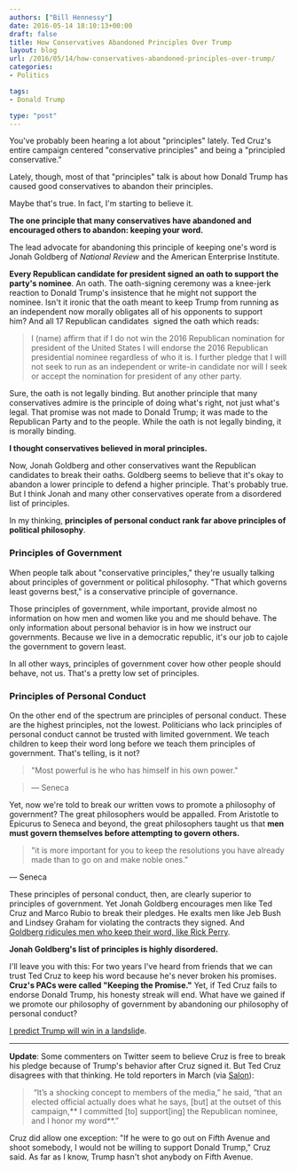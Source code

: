 ```yaml
---
authors: ["Bill Hennessy"]
date: 2016-05-14 18:10:13+00:00
draft: false
title: How Conservatives Abandoned Principles Over Trump
layout: blog
url: /2016/05/14/how-conservatives-abandoned-principles-over-trump/
categories:
- Politics

tags:
- Donald Trump

type: "post"
---
```


You've probably been hearing a lot about "principles" lately. Ted Cruz's entire campaign centered "conservative principles" and being a "principled conservative."

Lately, though, most of that "principles" talk is about how Donald Trump has caused good conservatives to abandon their principles.

Maybe that's true. In fact, I'm starting to believe it.

**The one principle that many conservatives have abandoned and encouraged others to abandon: keeping your word.**

The lead advocate for abandoning this principle of keeping one's word is Jonah Goldberg of _National Review_ and the American Enterprise Institute.

**Every Republican candidate for president signed an oath to support the party's nominee**. An oath. The oath-signing ceremony was a knee-jerk reaction to Donald Trump's insistence that he might not support the nominee. Isn't it ironic that the oath meant to keep Trump from running as an independent now morally obligates all of his opponents to support him? And all 17 Republican candidates  signed the oath which reads:



> I (name) affirm that if I do not win the 2016 Republican nomination for president of the United States I will endorse the 2016 Republican presidential nominee regardless of who it is. I further pledge that I will not seek to run as an independent or write-in candidate nor will I seek or accept the nomination for president of any other party.



Sure, the oath is not legally binding. But another principle that many conservatives admire is the principle of doing what's right, not just what's legal. That promise was not made to Donald Trump; it was made to the Republican Party and to the people. While the oath is not legally binding, it is morally binding.

**I thought conservatives believed in moral principles.**

Now, Jonah Goldberg and other conservatives want the Republican candidates to break their oaths. Goldberg seems to believe that it's okay to abandon a lower principle to defend a higher principle. That's probably true. But I think Jonah and many other conservatives operate from a disordered list of principles.

In my thinking, **principles of personal conduct rank far above principles of political philosophy**.



### Principles of Government



When people talk about "conservative principles," they're usually talking about principles of government or political philosophy. "That which governs least governs best," is a conservative principle of governance.

Those principles of government, while important, provide almost no information on how men and women like you and me should behave. The only information about personal behavior is in how we instruct our governments. Because we live in a democratic republic, it's our job to cajole the government to govern least.

In all other ways, principles of government cover how other people should behave, not us. That's a pretty low set of principles.



### Principles of Personal Conduct



On the other end of the spectrum are principles of personal conduct. These are the highest principles, not the lowest. Politicians who lack principles of personal conduct cannot be trusted with limited government. We teach children to keep their word long before we teach them principles of government. That's telling, is it not?



> 

> 
> "Most powerful is he who has himself in his own power."
> 
> 

> 
> — Seneca
> 
> 




Yet, now we're told to break our written vows to promote a philosophy of government? The great philosophers would be appalled. From Aristotle to Epicurus to Seneca and beyond, the great philosophers taught us that **men must govern themselves before attempting to govern others.**



> "it is more important for you to keep the resolutions you have already made than to go on and make noble ones."

— Seneca



These principles of personal conduct, then, are clearly superior to principles of government. Yet Jonah Goldberg encourages men like Ted Cruz and Marco Rubio to break their pledges. He exalts men like Jeb Bush and Lindsey Graham for violating the contracts they signed. And [Goldberg ridicules men who keep their word, like Rick Perry](https://www.breitbart.com/texas/2016/05/14/rick-perry-attacked-keeping-word/).

**Jonah Goldberg's list of principles is highly disordered.**

I'll leave you with this: For two years I've heard from friends that we can trust Ted Cruz to keep his word because he's never broken his promises. **Cruz's PACs were called "Keeping the Promise."** Yet, if Ted Cruz fails to endorse Donald Trump, his honesty streak will end. What have we gained if we promote our philosophy of government by abandoning our philosophy of personal conduct?

[I predict Trump will win in a landslid](https://hennessysview.com/2016/05/13/how-to-predict-trumps-landslide-win/)e.



* * *



**Update**: Some commenters on Twitter seem to believe Cruz is free to break his pledge because of Trump's behavior after Cruz signed it. But Ted Cruz disagrees with that thinking. He told reporters in March (via [Salon](https://www.salon.com/2016/03/14/ted_cruz_vows_to_honor_his_pledge_to_support_gop_nominee_despite_violence_at_donald_trump_rallies_on_one_condition/)):



>  “It’s a shocking concept to members of the media,” he said, “that an elected official actually does what he says, [but] at the outset of this campaign,** I committed [to] support[ing] the Republican nominee, and I honor my word**.”



Cruz did allow one exception: "If he were to go out on Fifth Avenue and shoot somebody, I would not be willing to support Donald Trump," Cruz said. As far as I know, Trump hasn't shot anybody on Fifth Avenue.

